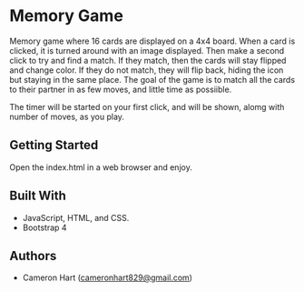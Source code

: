 # Memory Game

Memory game where 16 cards are displayed on a 4x4 board. When a card is clicked, it is turned around with an image displayed. Then make a second click to try and find a match. If they match, then the cards will stay flipped and change color. If they do not match, they will flip back, hiding the icon but staying in the same place. The goal of the game is to match all the cards to their partner in as few moves, and little time as possiible.

The timer will be started on your first click, and will be shown, alomg with number of moves, as you play.

## Getting Started

Open the index.html in a web browser and enjoy.

## Built With

- JavaScript, HTML, and CSS.
- Bootstrap 4

## Authors

- Cameron Hart (cameronhart829@gmail.com)
